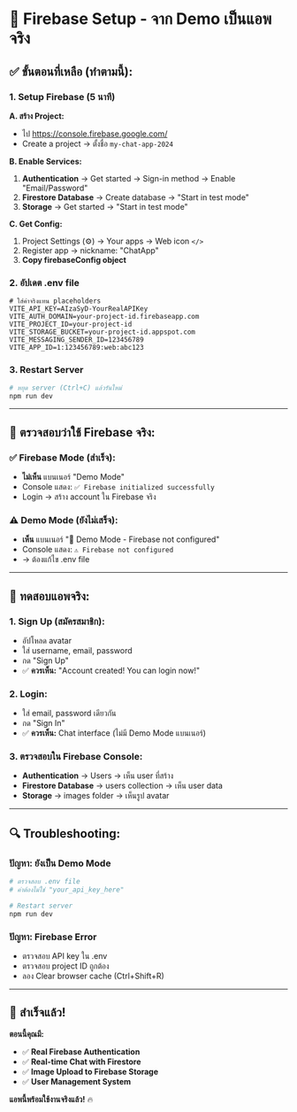 # 🚀 Firebase Setup - จาก Demo เป็นแอพจริง

## ✅ **ขั้นตอนที่เหลือ (ทำตามนี้):**

### **1. Setup Firebase (5 นาที)**

**A. สร้าง Project:**
- ไป https://console.firebase.google.com/
- Create a project → ตั้งชื่อ `my-chat-app-2024`

**B. Enable Services:**
1. **Authentication** → Get started → Sign-in method → Enable "Email/Password"
2. **Firestore Database** → Create database → "Start in test mode"
3. **Storage** → Get started → "Start in test mode"

**C. Get Config:**
1. Project Settings (⚙️) → Your apps → Web icon `</>`
2. Register app → nickname: "ChatApp"
3. **Copy firebaseConfig object**

### **2. อัปเดต .env file**

```env
# ใส่ค่าจริงแทน placeholders
VITE_API_KEY=AIzaSyD-YourRealAPIKey
VITE_AUTH_DOMAIN=your-project-id.firebaseapp.com
VITE_PROJECT_ID=your-project-id
VITE_STORAGE_BUCKET=your-project-id.appspot.com
VITE_MESSAGING_SENDER_ID=123456789
VITE_APP_ID=1:123456789:web:abc123
```

### **3. Restart Server**

```bash
# หยุด server (Ctrl+C) แล้วรันใหม่
npm run dev
```

---

## **🎯 ตรวจสอบว่าใช้ Firebase จริง:**

### **✅ Firebase Mode (สำเร็จ):**
- **ไม่เห็น** แบนเนอร์ "Demo Mode"
- Console แสดง: `✅ Firebase initialized successfully`
- Login → สร้าง account ใน Firebase จริง

### **⚠️ Demo Mode (ยังไม่เสร็จ):**
- **เห็น** แบนเนอร์ "🚨 Demo Mode - Firebase not configured"  
- Console แสดง: `⚠️ Firebase not configured`
- → ต้องแก้ไข .env file

---

## **🧪 ทดสอบแอพจริง:**

### **1. Sign Up (สมัครสมาชิก):**
- อัปโหลด avatar
- ใส่ username, email, password
- กด "Sign Up"
- ✅ **ควรเห็น:** "Account created! You can login now!"

### **2. Login:**
- ใส่ email, password เดียวกัน
- กด "Sign In"  
- ✅ **ควรเห็น:** Chat interface (ไม่มี Demo Mode แบนเนอร์)

### **3. ตรวจสอบใน Firebase Console:**
- **Authentication** → Users → เห็น user ที่สร้าง
- **Firestore Database** → users collection → เห็น user data
- **Storage** → images folder → เห็นรูป avatar

---

## **🔍 Troubleshooting:**

### **ปัญหา: ยังเป็น Demo Mode**
```bash
# ตรวจสอบ .env file
# ค่าต้องไม่ใช่ "your_api_key_here"

# Restart server
npm run dev
```

### **ปัญหา: Firebase Error**
- ตรวจสอบ API key ใน .env
- ตรวจสอบ project ID ถูกต้อง
- ลอง Clear browser cache (Ctrl+Shift+R)

---

## **🎉 สำเร็จแล้ว!**

**ตอนนี้คุณมี:**
- ✅ **Real Firebase Authentication**
- ✅ **Real-time Chat with Firestore**  
- ✅ **Image Upload to Firebase Storage**
- ✅ **User Management System**

**แอพนี้พร้อมใช้งานจริงแล้ว!** 🔥